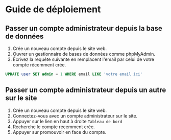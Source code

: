 # Guide de déploiement

## Passer un compte administrateur depuis la base de données

1. Crée un nouveau compte depuis le site web.
2. Ouvrer un gestionnaire de bases de données comme phpMyAdmin.
3. Écrivez la requête suivante en remplacent l'email par celui de votre compte récemment crée.
```SQL
UPDATE user SET admin = 1 WHERE email LIKE 'votre email ici'
```

## Passer un compte administrateur depuis un autre sur le site

1. Crée un nouveau compte depuis le site web.
2. Connectez-vous avec un compte administrateur sur le site.
3. Appuyer sur le lien en haut à droite `Tableau de bord`
4. Recherche le compte récemment crée.
5. Appuyer sur promouvoir en face du compte.